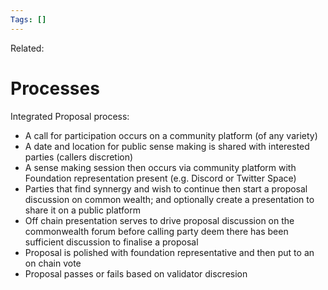 ```yaml
---
Tags: []
---
```

Related: 
# Processes

Integrated Proposal process:
- A call for participation occurs on a community platform (of any variety)
- A date and location for public sense making is shared with interested parties (callers discretion)
- A sense making session then occurs via community platform with Foundation representation present (e.g. Discord or Twitter Space)
- Parties that find synnergy and wish to continue then start a proposal discussion on common wealth; and optionally create a presentation to share it on a public platform
- Off chain presentation serves to drive proposal discussion on the commonwealth forum before calling party deem there has been sufficient discussion to finalise a proposal
- Proposal is polished with foundation representative and then put to an on chain vote
- Proposal passes or fails based on validator discresion
